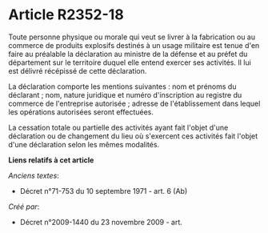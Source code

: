 # Article R2352-18

Toute personne physique ou morale qui veut se livrer à la fabrication ou au commerce de produits explosifs destinés à un
usage militaire est tenue d'en faire au préalable la déclaration au ministre de la défense et au préfet du département sur le
territoire duquel elle entend exercer ses activités. Il lui est délivré récépissé de cette déclaration.

La déclaration comporte les mentions suivantes : nom et prénoms du déclarant ; nom, nature juridique et numéro d'inscription
au registre du commerce de l'entreprise autorisée ; adresse de l'établissement dans lequel les opérations autorisées seront
effectuées.

La cessation totale ou partielle des activités ayant fait l'objet d'une déclaration ou de changement du lieu où s'exercent
ces activités fait l'objet d'une déclaration selon les mêmes modalités.

**Liens relatifs à cet article**

_Anciens textes_:

  - Décret n°71-753 du 10 septembre 1971 - art. 6 (Ab)

_Créé par_:

  - Décret n°2009-1440 du 23 novembre 2009 - art.
